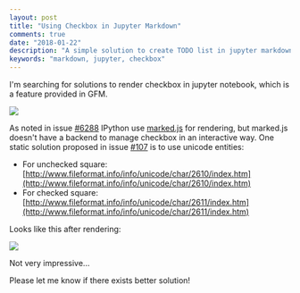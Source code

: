 ```yaml
---
layout: post
title: "Using Checkbox in Jupyter Markdown"
comments: true
date: "2018-01-22"
description: "A simple solution to create TODO list in jupyter markdown."
keywords: "markdown, jupyter, checkbox"
---
```


I'm searching for solutions to render checkbox in jupyter notebook, which is a feature provided in GFM.

![](https://cloud.githubusercontent.com/assets/638998/3866320/dea3855e-1fcb-11e4-96ab-7bd11ee246e7.png)

As noted in issue [#6288](https://github.com/ipython/ipython/issues/6288) IPython use [marked.js](https://github.com/chjj/marked) for rendering, but marked.js doesn't have a backend to manage checkbox in an interactive way. One static solution proposed in issue [#107](https://github.com/chjj/marked/issues/107) is to use unicode entities:

* For unchecked square: [http://www.fileformat.info/info/unicode/char/2610/index.htm](http://www.fileformat.info/info/unicode/char/2610/index.htm)
* For checked square: [http://www.fileformat.info/info/unicode/char/2611/index.htm](http://www.fileformat.info/info/unicode/char/2611/index.htm)

Looks like this after rendering:

![](../../assets/images/20180122/jupyter_result.png)

Not very impressive...

Please let me know if there exists better solution!